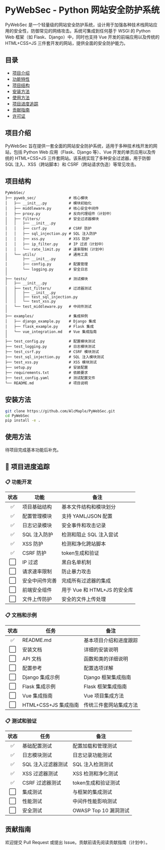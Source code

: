 # PyWebSec - Python 网站安全防护系统

PyWebSec 是一个轻量级的网站安全防护系统，设计用于加强各种技术栈网站应用的安全性，防御常见的网络攻击。系统可集成到任何基于 WSGI 的 Python Web 框架（如 Flask、Django）中，同时也支持 Vue 开发的前端应用以及传统的 HTML+CSS+JS 三件套开发的网站，提供全面的安全防护能力。

## 目录

- [项目介绍](#项目介绍)
- [功能特性](#功能特性)
- [项目结构](#项目结构)
- [安装方法](#安装方法)
- [使用方法](#使用方法)
- [项目进度追踪](#项目进度追踪)
- [贡献指南](#贡献指南)
- [许可证](#许可证)

## 项目介绍

PyWebSec 旨在提供一套全面的网站安全防护系统，适用于多种技术栈开发的网站，包括 Python Web 应用（Flask、Django 等）、Vue 开发的单页应用以及传统的 HTML+CSS+JS 三件套网站。该系统实现了多种安全过滤器，用于防御 SQL 注入、XSS（跨站脚本）和 CSRF（跨站请求伪造）等常见攻击。

## 项目结构

```
PyWebSec/
├── pyweb_sec/               # 核心模块
│   ├── __init__.py          # 模块初始化
│   ├── middleware.py        # 核心安全中间件
│   ├── proxy.py             # 反向代理组件（计划中）
│   ├── filters/             # 安全过滤器模块
│   │   ├── __init__.py
│   │   ├── csrf.py          # CSRF 防护
│   │   ├── sql_injection.py # SQL 注入防护
│   │   ├── xss.py           # XSS 防护
│   │   ├── ip_filter.py     # IP 过滤（计划中）
│   │   └── rate_limit.py    # 速率限制（计划中）
│   └── utils/               # 通用工具
│       ├── __init__.py
│       ├── config.py        # 配置管理
│       └── logging.py       # 安全日志
│
├── tests/                   # 测试模块
│   ├── __init__.py
│   ├── test_filters/        # 过滤器测试
│   │   ├── __init__.py
│   │   ├── test_sql_injection.py
│   │   └── test_xss.py
│   └── test_middleware.py   # 中间件测试
│
├── examples/                # 集成样例
│   ├── django_example.py    # Django 集成
│   ├── flask_example.py     # Flask 集成
│   └── vue_integration.md   # Vue 集成指南
│
├── test_config.py           # 配置模块测试
├── test_logging.py          # 日志模块测试
├── test_csrf.py             # CSRF 模块测试
├── test_sql_injection.py    # SQL 注入模块测试
├── test_xss.py              # XSS 模块测试
├── setup.py                 # 安装配置
├── requirements.txt         # 依赖要求
├── test_config.yaml         # 测试配置文件
└── README.md                # 项目说明
```

## 安装方法

```bash
git clone https://github.com/AlcMaple/PyWebSec.git
cd PyWebSec
pip install -e .
```

## 使用方法

待项目完成基本功能后补充。

## 🚀 项目进度追踪

### 📋 功能开发
| 状态 | 功能 | 备注 |
|:---:|---|---|
| ✅ | 项目基础结构 | 基本文件结构和模块划分 |
| ✅ | 配置管理模块 | 支持 YAML/JSON 配置 |
| ✅ | 日志记录模块 | 安全事件和攻击记录 |
| ✅ | SQL 注入防护 | 检测和阻止 SQL 注入尝试 |
| ✅ | XSS 防护 | 检测和净化跨站脚本 |
| ✅ | CSRF 防护 | token生成和验证 |
| ⬜ | IP 过滤 | 黑白名单机制 |
| ⬜ | 请求速率限制 | 防止暴力攻击 |
| ⬜ | 安全中间件完善 | 完成所有过滤器的集成 |
| ⬜ | 前端安全组件 | 用于 Vue 和 HTML+JS 的安全库 |
| ⬜ | 文件上传防护 | 安全的文件上传处理 |

### 📋 文档和示例
| 状态 | 任务 | 备注 |
|:---:|---|---|
| ✅ | README.md | 基本项目介绍和进度跟踪 |
| ⬜ | 安装文档 | 详细的安装说明 |
| ⬜ | API 文档 | 函数和类的详细说明 |
| ⬜ | 配置参考 | 配置选项详解 |
| ⬜ | Django 集成示例 | Django 框架集成指南 |
| ⬜ | Flask 集成示例 | Flask 框架集成指南 |
| ⬜ | Vue 集成指南 | Vue 项目集成方法 |
| ⬜ | HTML+CSS+JS 集成指南 | 传统三件套网站集成方法 |

### 📋 测试和验证
| 状态 | 任务 | 备注 |
|:---:|---|---|
| ✅ | 基础配置测试 | 配置加载和管理测试 |
| ✅ | 日志模块测试 | 日志记录功能测试 |
| ✅ | SQL 注入过滤器测试 | SQL 注入检测测试 |
| ✅ | XSS 过滤器测试 | XSS 检测和净化测试 |
| ✅ | CSRF 过滤器测试 | token生成和验证测试 |
| ⬜ | 集成测试 | 与框架的集成测试 |
| ⬜ | 性能测试 | 中间件性能影响测试 |
| ⬜ | 安全测试 | OWASP Top 10 漏洞测试 |

## 贡献指南

欢迎提交 Pull Request 或提出 Issue。贡献前请先阅读贡献指南（计划中）。